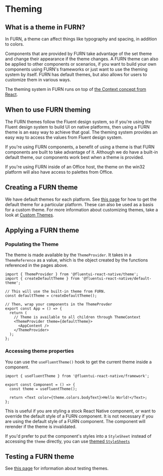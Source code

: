 # Theming

## What is a theme in FURN?

In FURN, a theme can affect things like typography and spacing, in addition to colors.

Components that are provided by FURN take advantage of the set theme and change their appearance if the theme changes.
A FURN theme can also be applied to other components or scenarios, if you want to build your own components using FURN's frameworks or just want to use the theming system by itself.
FURN has default themes, but also allows for users to customize them in various ways.

The theming system in FURN runs on top of [the Context concept from React](https://reactjs.org/docs/context.html).

## When to use FURN theming

The FURN themes follow the Fluent design system, so if you're using the Fluent design system to build UI on native platforms, then using a FURN theme is an easy way to achieve that goal. The theming system provides an easy way to access the values from Fluent design system.

If you're using FURN components, a benefit of using a theme is that FURN components are built to take advantage of it. Although we do have a built-in default theme, our components work best when a theme is provided.

If you're using FURN inside of an Office host, the theme on the win32 platform will also have access to palettes from Office.

## Creating a FURN theme

We have default themes for each platform. See [this page](./DefaultThemes.md) for how to get the default theme for a particular platform. These can also be used as a basis for a custom theme. For more information about customizing themes, take a look at [Custom Themes](./CustomTheme.md).

## Applying a FURN theme

### Populating the Theme

The theme is made available by the `ThemeProvider`. It takes in a `ThemeReference` as a value, which is the object created by the functions referenced in the pages above.

```tsx
import { ThemeProvider } from '@fluentui-react-native/theme';
import { createDefaultTheme } from '@fluentui-react-native/default-theme';

// This will use the built-in theme from FURN.
const defaultTheme = createDefaultTheme();

// Then, wrap your components in the ThemeProvder
export const App = () => {
  return (
    // Theme is available to all children through ThemeContext
    <ThemeProvider theme={defaultTheme}>
      <AppContent />
    </ThemeProvider>
  );
};
```

### Accessing theme properties

You can use the `useFluentTheme()` hook to get the current theme inside a component.

```tsx
import { useFluentTheme } from '@fluentui-react-native/framework';

export const Component = () => {
  const theme = useFluentTheme();

  return <Text color={theme.colors.bodyText}>Hello World!</Text>;
};
```

 This is useful if you are styling a stock React Native component, or want to override the default style of a FURN component. It is not necessary if you are using the default style of a FURN component. The component will rerender if the theme is invalidated.

If you'd prefer to put the component's styles into a `StyleSheet` instead of accessing the `theme` directly, you can use [themed `StyleSheets`](./ThemedStylesheet.md)

## Testing a FURN theme

See [this page](../Testing/TestingThemesWin32.md) for information about testing themes.